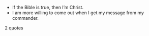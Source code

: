  - If the Bible is true, then I’m Christ.
 - I am more willing to come out when I get my message from my commander.

2 quotes